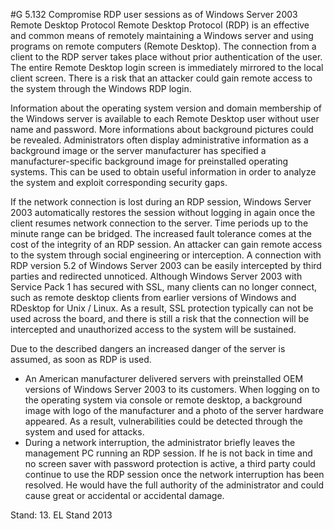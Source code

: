 #G 5.132 Compromise RDP user sessions as of Windows Server 2003
Remote Desktop Protocol Remote Desktop Protocol (RDP) is an effective and common means of remotely maintaining a Windows server and using programs on remote computers (Remote Desktop). The connection from a client to the RDP server takes place without prior authentication of the user. The entire Remote Desktop login screen is immediately mirrored to the local client screen. There is a risk that an attacker could gain remote access to the system through the Windows RDP login.

Information about the operating system version and domain membership of the Windows server is available to each Remote Desktop user without user name and password. More informations about background pictures could be revealed. Administrators often display administrative information as a background image or the server manufacturer has specified a manufacturer-specific background image for preinstalled operating systems. This can be used to obtain useful information in order to analyze the system and exploit corresponding security gaps.

If the network connection is lost during an RDP session, Windows Server 2003 automatically restores the session without logging in again once the client resumes network connection to the server. Time periods up to the minute range can be bridged. The increased fault tolerance comes at the cost of the integrity of an RDP session. An attacker can gain remote access to the system through social engineering or interception. A connection with RDP version 5.2 of Windows Server 2003 can be easily intercepted by third parties and redirected unnoticed. Although Windows Server 2003 with Service Pack 1 has secured with SSL, many clients can no longer connect, such as remote desktop clients from earlier versions of Windows and RDesktop for Unix / Linux. As a result, SSL protection typically can not be used across the board, and there is still a risk that the connection will be intercepted and unauthorized access to the system will be sustained.

Due to the described dangers an increased danger of the server is assumed, as soon as RDP is used.

* An American manufacturer delivered servers with preinstalled OEM versions of Windows Server 2003 to its customers. When logging on to the operating system via console or remote desktop, a background image with logo of the manufacturer and a photo of the server hardware appeared. As a result, vulnerabilities could be detected through the system and used for attacks.
* During a network interruption, the administrator briefly leaves the management PC running an RDP session. If he is not back in time and no screen saver with password protection is active, a third party could continue to use the RDP session once the network interruption has been resolved. He would have the full authority of the administrator and could cause great or accidental or accidental damage.


Stand: 13. EL Stand 2013



